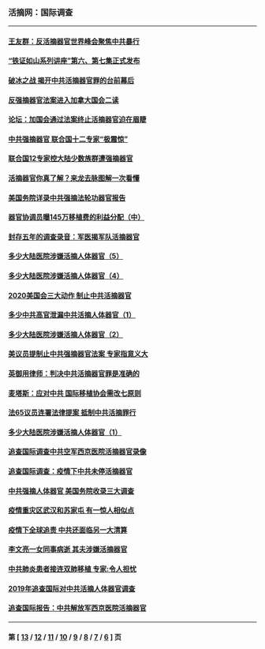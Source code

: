 ### 活摘网：国际调查
---
#### [王友群：反活摘器官世界峰会聚焦中共暴行](../../pages/nf5947/n13250738.md?04070430) 
#### [“铁证如山系列讲座”第六、第七集正式发布](../../pages/nf5947/n13106287.md?04070430) 
#### [破冰之战 揭开中共活摘器官罪的台前幕后](../../pages/nf5947/n13082457.md?04070430) 
#### [反强摘器官法案进入加拿大国会二读](../../pages/nf5947/n13033450.md?04070430) 
#### [论坛：加国会通过法案终止活摘器官迫在眉睫](../../pages/nf5947/n13029839.md?04070430) 
#### [中共强摘器官 联合国十二专家“极震惊”](../../pages/nf5947/n13024313.md?04070430) 
#### [联合国12专家控大陆少数族群遭强摘器官](../../pages/nf5947/n13023877.md?04070430) 
#### [活摘器官你真了解？来龙去脉图解一次看懂](../../pages/nf5947/n13013820.md?04070430) 
#### [美国务院详录中共强摘法轮功器官报告](../../pages/nf5947/n12944519.md?04070430) 
#### [器官协调员曝145万移植费的利益分配（中）](../../pages/nf5947/n12894547.md?04070430) 
#### [封存五年的调查录音：军医揭军队活摘器官](../../pages/nf5947/n12798692.md?04070430) 
#### [多少大陆医院涉嫌活摘人体器官（5）](../../pages/nf5947/n12768383.md?04070430) 
#### [多少大陆医院涉嫌活摘人体器官（4）](../../pages/nf5947/n12664434.md?04070430) 
#### [2020美国会三大动作 制止中共活摘器官](../../pages/nf5947/n12682004.md?04070430) 
#### [多少中共高官泄漏中共活摘人体器官（1）](../../pages/nf5947/n12671234.md?04070430) 
#### [多少大陆医院涉嫌活摘人体器官（2）](../../pages/nf5947/n12655589.md?04070430) 
#### [美议员提制止中共强摘器官法案 专家指意义大](../../pages/nf5947/n12630561.md?04070430) 
#### [英御用律师：判决中共活摘器官罪是准确的](../../pages/nf5947/n12580740.md?04070430) 
#### [麦塔斯：应对中共 国际移植协会需改七原则](../../pages/nf5947/n12514711.md?04070430) 
#### [法65议员连署法律提案 抵制中共活摘罪行](../../pages/nf5947/n12437047.md?04070430) 
#### [多少大陆医院涉嫌活摘人体器官（1）](../../pages/nf5947/n12414284.md?04070430) 
#### [追查国际调查中共空军西京医院活摘器官录像](../../pages/nf5947/n12348837.md?04070430) 
#### [追查国际调查：疫情下中共未停活摘器官](../../pages/nf5947/n12273415.md?04070430) 
#### [中共强摘人体器官 美国务院收录三大调查](../../pages/nf5947/n12181488.md?04070430) 
#### [疫情重灾区武汉和苏家屯 有一惊人相似点](../../pages/nf5947/n12150824.md?04070430) 
#### [疫情下全球追责 中共还面临另一大清算](../../pages/nf5947/n12070397.md?04070430) 
#### [李文亮一女同事病逝 其夫涉嫌活摘器官](../../pages/nf5947/n11957882.md?04070430) 
#### [中共肺炎患者接连双肺移植 专家:令人担忧](../../pages/nf5947/n11945516.md?04070430) 
#### [2019年追查国际对中共活摘人体器官调查](../../pages/nf5947/n11917733.md?04070430) 
#### [追查国际报告：中共解放军西京医院活摘器官](../../pages/nf5947/n11838359.md?04070430) 

---
#### 第 [ [13](./13.md?04070430) / [12](./12.md?04070430) / [11](./11.md?04070430) / [10](./10.md?04070430) / [9](./9.md?04070430) / [8](./8.md?04070430) / [7](./7.md?04070430) / [6](./6.md?04070430) ] 页
